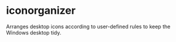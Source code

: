 # iconorganizer
Arranges desktop icons according to user-defined rules to keep the Windows desktop tidy.
